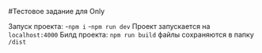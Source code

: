#Тестовое задание для Only

Запуск проекта:
-`npm i`
-`npm run dev`
Проект запускается на `localhost:4000`
Билд проекта: `npm run build`
файлы сохраняются в папку `/dist`

